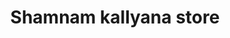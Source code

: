 ---
title: "Shamnam kallyana store"
url: /thiruvananthapuram/shamnam-kallyana-store/
shop: Allgemein
---
